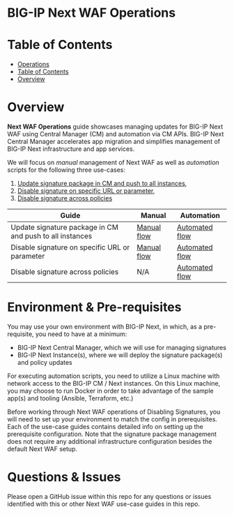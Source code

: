 # BIG-IP Next WAF Operations

# Table of Contents

- [Operations](#operations)
- [Table of Contents](#table-of-contents)
- [Overview](#overview)

# Overview

**Next WAF Operations** guide showcases managing updates for BIG-IP Next WAF using Central Manager (CM) and automation via CM APIs. BIG-IP Next Central Manager accelerates app migration and simplifies management of BIG-IP Next infrastructure and app services.

We will focus on _manual_ management of Next WAF as well as _automation_ scripts for the following three use-cases:

1. [Update signature package in CM and push to all instances](https://github.com/f5devcentral/bigip_automation_examples/tree/main/bigip/bigip_next/security/operations/live-update/Readme.md),
2. [Disable signature on specific URL or parameter](https://github.com/f5devcentral/bigip_automation_examples/tree/main/bigip/bigip_next/security/operations/disable-signature-url/Readme.md),
3. [Disable signature across policies](https://github.com/f5devcentral/bigip_automation_examples/tree/main/bigip/bigip_next/security/operations/disable-across-policies/Readme.md)

| **Guide**                                                | **Manual**                                                                                                                                                                    | **Automation**                                                                                                                                                                        |
| -------------------------------------------------------- | ----------------------------------------------------------------------------------------------------------------------------------------------------------------------------- | ------------------------------------------------------------------------------------------------------------------------------------------------------------------------------------- |
| Update signature package in CM and push to all instances | [Manual flow](https://github.com/f5devcentral/bigip_automation_examples/tree/main/bigip/bigip_next/security/operations/live-update/Readme.md#manual-workflow-guide)           | [Automated flow](https://github.com/f5devcentral/bigip_automation_examples/tree/main/bigip/bigip_next/security/operations/live-update/Readme.md#automated-workflow-guide)             |
| Disable signature on specific URL or parameter           | [Manual flow](https://github.com/f5devcentral/bigip_automation_examples/tree/main/bigip/bigip_next/security/operations/disable-signature-url/Readme.md#manual-workflow-guide) | [Automated flow](https://github.com/f5devcentral/bigip_automation_examples/tree/main/bigip/bigip_next/security/operations/disable-signature-url/Readme.md#automated-workflow-guide)   |
| Disable signature across policies                        | N/A                                                                                                                                                                           | [Automated flow](https://github.com/f5devcentral/bigip_automation_examples/tree/main/bigip/bigip_next/security/operations/disable-across-policies/Readme.md#automated-workflow-guide) |

# Environment & Pre-requisites

You may use your own environment with BIG-IP Next, in which, as a pre-requisite, you need to have at a minimum:

- BIG-IP Next Central Manager, which we will use for managing signatures
- BIG-IP Next Instance(s), where we will deploy the signature package(s) and policy updates

For executing automation scripts, you need to utilize a Linux machine with network access to the BIG-IP CM / Next instances.
On this Linux machine, you may choose to run Docker in order to take advantage of the sample app(s) and tooling (Ansible, Terraform, etc.)

Before working through Next WAF operations of Disabling Signatures, you will need to set up your environment to match the config in prerequisites. Each of the use-case guides contains detailed info on setting up the prerequisite configuration. Note that the signature package management does not require any additional infrastructure configuration besides the default Next WAF setup. 

# Questions & Issues

Please open a GitHub issue within this repo for any questions or issues identified with this or other Next WAF use-case guides in this repo.

